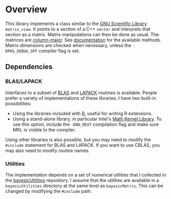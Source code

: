 # Overview

This library implements a class similar to the [GNU Scientific Library](https://www.gnu.org/software/gsl/) `matrix_view`. It points to a section of a C++ `vector` and interprets that section as a matrix. Matrix manipulations can then be done as usual. The matrices are [column-major](https://en.wikipedia.org/wiki/Matrix_representation). See [documentation](https://bayesicresearch.org/software/bayesicmatrix/) for the available methods. Matrix dimensions are checked when necessary, unless the `-DPKG_DEBUG_OFF` compiler flag is set.

## Dependencies

### BLAS/LAPACK

Interfaces to a subset of [BLAS](https://www.netlib.org/blas/) and [LAPACK](https://www.netlib.org/lapack/) routines is available. People prefer a variety of implementations of these libraries. I have two built-in possibilities:

- Using the libraries included with [R](https://cran.r-project.org/), useful for writing R extensions.
- Using a stand-alone library, in particular Intel's [Math Kernel Library](https://software.intel.com/content/www/us/en/develop/tools/oneapi/components/onemkl.html). To use this option, include the `-DNO_REXT` compilation flag and make sure MKL is visible to the compiler.

Using other libraries is also possible, but you may need to modify the `#include` statement for BLAS and LAPACK. If you want to use CBLAS, you may also need to modify routine names.

### Utilities

The implementation depends on a set of numerical utilities that I collected in the [bayesicUtilities](https://github.com/tonymugen/bayesicUtilities) repository. I assume that the utilities are available in a `bayesicUtilities` directory at the same level as `bayesicMatrix`. This can be changed by modifying the `#include` path.

